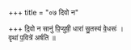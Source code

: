 +++
title = "०७ दिवो न"

+++
दि॒वो न सानु॑ पि॒प्युषी॒ धारा॑ सु॒तस्य॑ वे॒धसः॑ ।  
वृथा॑ प॒वित्रे॑ अर्षति ॥